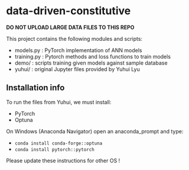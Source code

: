 # data-driven-constitutive

**DO NOT UPLOAD LARGE DATA FILES TO THIS REPO**

This project contains the following modules and scripts:

- models.py : PyTorch implementation of ANN models
- training.py : Pytorch methods and loss functions to train models
- demo/ : scripts training given models against sample database
- yuhui/ : original Jupyter files provided by Yuhui Lyu

## Installation info

To run the files from Yuhui, we must install:
- PyTorch
- Optuna

On Windows (Anaconda Navigator) open an anaconda_prompt and type:
- `conda install conda-forge::optuna`
- `conda install pytorch::pytorch`

Please update these instructions for other OS !
